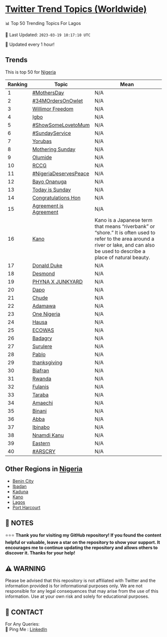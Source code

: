 [Twitter Trend Topics (Worldwide)](https://github.com/ErcinDedeoglu/Twitter-Trend-Topics)
==========


📊 Top 50 Trending Topics For Lagos

📆 Last Updated: `2023-03-19 10:17:10 UTC`

🔧 Updated every 1 hour!


## Trends

This is top 50 for [Nigeria](</Nigeria>)

| Ranking | Topic | Mean |
| ------- | ------------ | ------------ |
| 1 | [#MothersDay](http://twitter.com/search?q=%23MothersDay) | N/A |
| 2 | [#34MOrdersOnOwlet](http://twitter.com/search?q=%2334MOrdersOnOwlet) | N/A |
| 3 | [Willimor Freedom](http://twitter.com/search?q=Willimor+Freedom) | N/A |
| 4 | [Igbo](http://twitter.com/search?q=Igbo) | N/A |
| 5 | [#ShowSomeLovetoMum](http://twitter.com/search?q=%23ShowSomeLovetoMum) | N/A |
| 6 | [#SundayService](http://twitter.com/search?q=%23SundayService) | N/A |
| 7 | [Yorubas](http://twitter.com/search?q=Yorubas) | N/A |
| 8 | [Mothering Sunday](http://twitter.com/search?q=Mothering+Sunday) | N/A |
| 9 | [Olumide](http://twitter.com/search?q=Olumide) | N/A |
| 10 | [RCCG](http://twitter.com/search?q=RCCG) | N/A |
| 11 | [#NigeriaDeservesPeace](http://twitter.com/search?q=%23NigeriaDeservesPeace) | N/A |
| 12 | [Bayo Onanuga](http://twitter.com/search?q=Bayo+Onanuga) | N/A |
| 13 | [Today is Sunday](http://twitter.com/search?q=Today+is+Sunday) | N/A |
| 14 | [Congratulations Hon](http://twitter.com/search?q=Congratulations+Hon) | N/A |
| 15 | [Agreement is Agreement](http://twitter.com/search?q=Agreement+is+Agreement) | N/A |
| 16 | [Kano](http://twitter.com/search?q=Kano) | Kano is a Japanese term that means “riverbank” or “shore.” It is often used to refer to the area around a river or lake, and can also be used to describe a place of natural beauty. |
| 17 | [Donald Duke](http://twitter.com/search?q=Donald+Duke) | N/A |
| 18 | [Desmond](http://twitter.com/search?q=Desmond) | N/A |
| 19 | [PHYNA X JUNKYARD](http://twitter.com/search?q=PHYNA+X+JUNKYARD) | N/A |
| 20 | [Dapo](http://twitter.com/search?q=Dapo) | N/A |
| 21 | [Chude](http://twitter.com/search?q=Chude) | N/A |
| 22 | [Adamawa](http://twitter.com/search?q=Adamawa) | N/A |
| 23 | [One Nigeria](http://twitter.com/search?q=One+Nigeria) | N/A |
| 24 | [Hausa](http://twitter.com/search?q=Hausa) | N/A |
| 25 | [ECOWAS](http://twitter.com/search?q=ECOWAS) | N/A |
| 26 | [Badagry](http://twitter.com/search?q=Badagry) | N/A |
| 27 | [Surulere](http://twitter.com/search?q=Surulere) | N/A |
| 28 | [Pablo](http://twitter.com/search?q=Pablo) | N/A |
| 29 | [thanksgiving](http://twitter.com/search?q=thanksgiving) | N/A |
| 30 | [Biafran](http://twitter.com/search?q=Biafran) | N/A |
| 31 | [Rwanda](http://twitter.com/search?q=Rwanda) | N/A |
| 32 | [Fulanis](http://twitter.com/search?q=Fulanis) | N/A |
| 33 | [Taraba](http://twitter.com/search?q=Taraba) | N/A |
| 34 | [Amaechi](http://twitter.com/search?q=Amaechi) | N/A |
| 35 | [Binani](http://twitter.com/search?q=Binani) | N/A |
| 36 | [Abba](http://twitter.com/search?q=Abba) | N/A |
| 37 | [Ibinabo](http://twitter.com/search?q=Ibinabo) | N/A |
| 38 | [Nnamdi Kanu](http://twitter.com/search?q=Nnamdi+Kanu) | N/A |
| 39 | [Eastern](http://twitter.com/search?q=Eastern) | N/A |
| 40 | [#ARSCRY](http://twitter.com/search?q=%23ARSCRY) | N/A |



## Other Regions in [Nigeria](</Nigeria>)

* [Benin City](</Nigeria/Benin City.md>)
* [Ibadan](</Nigeria/Ibadan.md>)
* [Kaduna](</Nigeria/Kaduna.md>)
* [Kano](</Nigeria/Kano.md>)
* [Lagos](</Nigeria/Lagos.md>)
* [Port Harcourt](</Nigeria/Port Harcourt.md>)



## 📝 NOTES

⭐⭐⭐ **Thank you for visiting my GitHub repository! If you found the content helpful or valuable, leave a star on the repository to show your support. It encourages me to continue updating the repository and allows others to discover it. Thanks for your help!**


## ⚠️ WARNING

Please be advised that this repository is not affiliated with Twitter and the information provided is for informational purposes only. We are not responsible for any legal consequences that may arise from the use of this information. Use at your own risk and solely for educational purposes.


## 📨 CONTACT

 For Any Queries:  
            🏓 Ping Me : [LinkedIn](https://www.linkedin.com/in/ercindedeoglu/)

